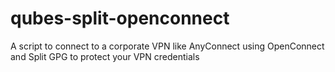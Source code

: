 # qubes-split-openconnect
A script to connect to a corporate VPN like AnyConnect using OpenConnect and Split GPG to protect your VPN credentials
